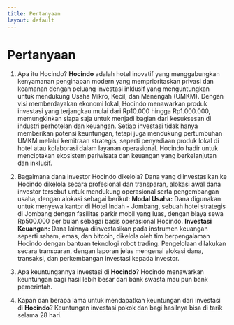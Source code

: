 ```yaml
---
title: Pertanyaan
layout: default
---
```


# Pertanyaan

1. Apa itu Hocindo? **Hocindo** adalah hotel inovatif yang menggabungkan kenyamanan penginapan modern yang memprioritaskan privasi dan keamanan dengan peluang investasi inklusif yang menguntungkan untuk mendukung Usaha Mikro, Kecil, dan Menengah (UMKM). Dengan visi memberdayakan ekonomi lokal, Hocindo menawarkan produk investasi yang terjangkau mulai dari Rp10.000 hingga Rp1.000.000, memungkinkan siapa saja untuk menjadi bagian dari kesuksesan di industri perhotelan dan keuangan. Setiap investasi tidak hanya memberikan potensi keuntungan, tetapi juga mendukung pertumbuhan UMKM melalui kemitraan strategis, seperti penyediaan produk lokal di hotel atau kolaborasi dalam layanan operasional. Hocindo hadir untuk menciptakan ekosistem pariwisata dan keuangan yang berkelanjutan dan inklusif.

2. Bagaimana dana investor Hocindo dikelola?
Dana yang diinvestasikan ke Hocindo dikelola secara profesional dan transparan, alokasi awal dana investor tersebut untuk mendukung operasional serta pengembangan usaha, dengan alokasi sebagai berikut: 
   **Modal Usaha:** Dana digunakan untuk menyewa kantor di Hotel Indah - Jombang, sebuah hotel strategis di Jombang dengan fasilitas parkir mobil yang luas, dengan biaya sewa Rp500.000 per bulan sebagai basis operasional Hocindo. 
   **Investasi Keuangan:** Dana lainnya diinvestasikan pada instrumen keuangan seperti saham, emas, dan bitcoin, dikelola oleh tim berpengalaman Hocindo dengan bantuan teknologi robot trading. Pengelolaan dilakukan secara transparan, dengan laporan jelas mengenai alokasi dana, transaksi, dan perkembangan investasi kepada investor.

3. Apa keuntungannya investasi di **Hocindo**? Hocindo menawarkan keuntungan bagi hasil lebih besar dari bank swasta mau pun bank pemerintah.
4. Kapan dan berapa lama untuk mendapatkan keuntungan dari investasi di **Hocindo**? Keuntungan investasi pokok dan bagi hasilnya bisa di tarik selama 28 hari.



